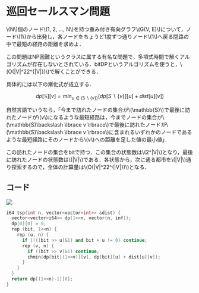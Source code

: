 # 巡回セールスマン問題

\\(N\\)個のノード\\(1, 2, ..., N\\)を持つ重み付き有向グラフ\\(G(V, E)\\)について，ノード\\(1\\)から出発し，各ノードをちょうど1度ずつ通りノード\\(1\\)へ戻る閉路の中で最短の経路の距離を求めよ．

この問題はNP困難というクラスに属する有名な問題で，多項式時間で解くアルゴリズムが存在しないとされている．bitDPというアルゴリズムを使うと，\\(O(|V|^22^{|V|})\\)で解くことができる．

具体的には以下の漸化式が成立する．

$$
dp[\mathbb{S}][v] = min_{u \in (\mathbb{S}\backslash \lbrace v \rbrace)}(dp[S\backslash \lbrace v \rbrace][u] + dist[u][v])
$$

自然言語でいうなら，「今まで訪れたノードの集合が\\(\mathbb{S}\\)で最後に訪れたノードが\\(v\\)になるような最短経路は，今までノードの集合が\\(\mathbb{S}\backslash \lbrace v \rbrace\\)で最後に訪れたノードが\\(\mathbb{S}\backslash \lbrace v \rbrace\\)に含まれるいずれかのノードであるような最短経路にそのノードから\\(v\\)への距離を足した値の最小値」．

この訪れたノードの集合をbitで持つ．この集合の状態数は\\(2^|V|\\)となり，最後に訪れたノードの状態数は\\(|V|\\)である．各状態から，次に通る都市を\\(|V|\\)通り探索するので，全体の計算量は\\(O(|V|^22^{|V|})\\)となる．

## コード
[![](https://img.shields.io/badge/verify-passing-brightgreen)](https://atcoder.jp/contests/typical-algorithm/submissions/28659236)

```cpp
i64 tsp(int n, vector<vector<int>> &dist) {
  vector<vector<i64>> dp(1<<n, vector(n, inf));
  dp[0][0] = 0;
  rep (bit, 1<<n) {
    rep (u, n) {
      if (!((bit >> u)&1) and bit + u != 0) continue;
      rep (v, n) {
        if ((bit >> v)&1) continue;
        chmin(dp[bit|(1<<v)][v], dp[bit][u] + dist[u][v]);
      }
    }
  }
  return dp[(1<<n)-1][0];
}
```
